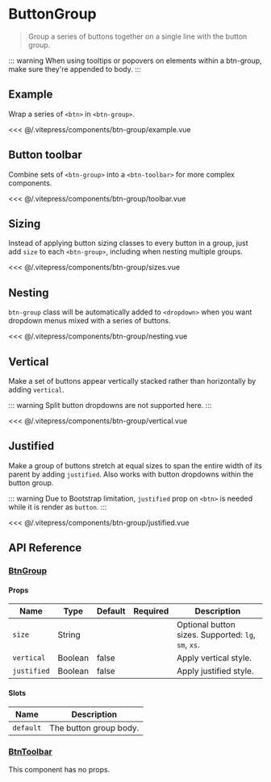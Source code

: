 # ButtonGroup

> Group a series of buttons together on a single line with the button group.

::: warning
When using tooltips or popovers on elements within a btn-group, make sure they're appended to body.
:::

## Example

Wrap a series of `<btn>` in `<btn-group>`.

<btn-group-example/>

<<< @/.vitepress/components/btn-group/example.vue

## Button toolbar

Combine sets of `<btn-group>` into a `<btn-toolbar>` for more complex components.

<btn-group-toolbar/>

<<< @/.vitepress/components/btn-group/toolbar.vue

## Sizing

Instead of applying button sizing classes to every button in a group, just add `size` to each `<btn-group>`, including when nesting multiple groups.

<btn-group-sizes/>

<<< @/.vitepress/components/btn-group/sizes.vue

## Nesting

`btn-group` class will be automatically added to `<dropdown>` when you want dropdown menus mixed with a series of buttons.

<btn-group-nesting/>

<<< @/.vitepress/components/btn-group/nesting.vue

## Vertical

Make a set of buttons appear vertically stacked rather than horizontally by adding `vertical`. 

::: warning
Split button dropdowns are not supported here.
:::

<btn-group-vertical/>

<<< @/.vitepress/components/btn-group/vertical.vue

## Justified

Make a group of buttons stretch at equal sizes to span the entire width of its parent by adding `justified`. Also works with button dropdowns within the button group.

::: warning
Due to Bootstrap limitation, `justified` prop on `<btn>` is needed while it is render as `button`.
:::

<btn-group-justified/>

<<< @/.vitepress/components/btn-group/justified.vue

## API Reference

### [BtnGroup](https://github.com/uiv-lib/uiv/blob/1.x/src/components/button/BtnGroup.js)

#### Props

| Name        | Type    | Default | Required | Description                                         |
|-------------|---------|---------|----------|-----------------------------------------------------|
| `size`      | String  |         |          | Optional button sizes. Supported: `lg`, `sm`, `xs`. |
| `vertical`  | Boolean | false   |          | Apply vertical style.                               |
| `justified` | Boolean | false   |          | Apply justified style.                              |

#### Slots

| Name      | Description            |
|-----------|------------------------|
| `default` | The button group body. |

### [BtnToolbar](https://github.com/uiv-lib/uiv/blob/1.x/src/components/button/BtnToolbar.js)

This component has no props.
